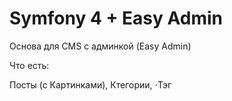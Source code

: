 # Symfony 4 + Easy Admin
Основа для CMS с админкой (Easy Admin)

Что есть:

Посты (с Картинками), 
Ктегории, 
⋅Тэг

